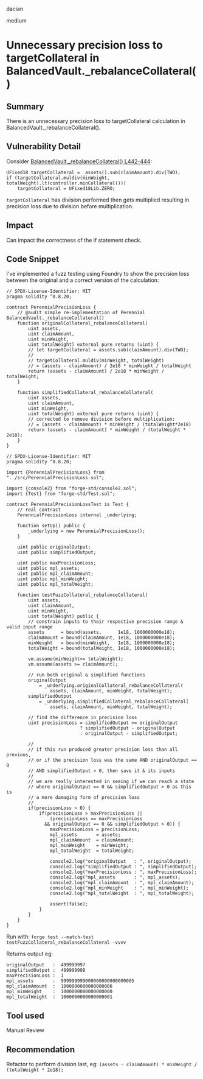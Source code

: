 dacian

medium

# Unnecessary precision loss to targetCollateral in BalancedVault._rebalanceCollateral()

## Summary
There is an unnecessary precision loss to targetCollateral calculation in BalancedVault._rebalanceCollateral().

## Vulnerability Detail
Consider [BalancedVault._rebalanceCollateral() L442-444](https://github.com/sherlock-audit/2023-05-perennial/blob/main/perennial-mono/packages/perennial-vaults/contracts/balanced/BalancedVault.sol#L442-L444):
```solidity
UFixed18 targetCollateral = _assets().sub(claimAmount).div(TWO);
if (targetCollateral.muldiv(minWeight, totalWeight).lt(controller.minCollateral()))
	targetCollateral = UFixed18Lib.ZERO;
```
``targetCollateral`` has division performed then gets multiplied resulting in precision loss due to division before multiplication.

## Impact
Can impact the correctness of the if statement check.

## Code Snippet
I've implemented a fuzz testing using Foundry to show the precision loss between the original and a correct version of the calculation:

```solidity
// SPDX-License-Identifier: MIT
pragma solidity ^0.8.20;

contract PerennialPrecisionLoss {
    // @audit simple re-implementation of Perennial BalancedVault._rebalanceCollateral()
    function originalCollateral_rebalanceCollateral(
        uint assets,
        uint claimAmount,
        uint minWeight,
        uint totalWeight) external pure returns (uint) {
        // let targetCollateral = assets.sub(claimAmount).div(TWO);
        // 
        // targetCollateral.muldiv(minWeight, totalWeight)
        // = (assets - claimAmount) / 2e18 * minWeight / totalWeight
        return (assets - claimAmount) / 2e18 * minWeight / totalWeight;
    }

    function simplifiedCollateral_rebalanceCollateral(
        uint assets,
        uint claimAmount,
        uint minWeight,
        uint totalWeight) external pure returns (uint) {
        // corrected to remove division before multiplication:
        // = (assets - claimAmount) * minWeight / (totalWeight*2e18)
        return (assets - claimAmount) * minWeight / (totalWeight * 2e18);
    }
}
```

```solidity
// SPDX-License-Identifier: MIT
pragma solidity ^0.8.20;

import {PerennialPrecisionLoss} from "../src/PerennialPrecisionLoss.sol";

import {console2} from "forge-std/console2.sol";
import {Test} from "forge-std/Test.sol";

contract PerennialPrecisionLossTest is Test {
    // real contract
    PerennialPrecisionLoss internal _underlying;

    function setUp() public {
        _underlying = new PerennialPrecisionLoss();
    }

    uint public originalOutput;
    uint public simplifiedOutput;

    uint public maxPrecisionLoss;
    uint public mpl_assets;
    uint public mpl_claimAmount;
    uint public mpl_minWeight;
    uint public mpl_totalWeight;

    function testFuzzCollateral_rebalanceCollateral(
        uint assets,
        uint claimAmount,
        uint minWeight,
        uint totalWeight) public {
        // constrain inputs to their respective precision range & valid input range
        assets      = bound(assets,      1e18, 1000000000e18);
        claimAmount = bound(claimAmount, 1e18, 1000000000e18);
        minWeight   = bound(minWeight,   1e18, 1000000000e18);
        totalWeight = bound(totalWeight, 1e18, 1000000000e18);

        vm.assume(minWeight<= totalWeight);
        vm.assume(assets >= claimAmount);
        
        // run both original & simplified functions
        originalOutput   
            = _underlying.originalCollateral_rebalanceCollateral(
                assets, claimAmount, minWeight, totalWeight);
        simplifiedOutput 
            = _underlying.simplifiedCollateral_rebalanceCollateral(
                assets, claimAmount, minWeight, totalWeight);

        // find the difference in precision loss
        uint precisionLoss = simplifiedOutput >= originalOutput 
                           ? simplifiedOutput - originalOutput
                           : originalOutput - simplifiedOutput;

        //
        // if this run produced greater precision loss than all previous,
        // or if the precision loss was the same AND originalOutput == 0
        // AND simplifiedOutput > 0, then save it & its inputs
        //
        // we are really interested in seeing if we can reach a state
        // where originalOutput == 0 && simplifiedOutput > 0 as this is
        // a more damaging form of precision loss
        //
        if(precisionLoss > 0) {
            if(precisionLoss > maxPrecisionLoss || 
                (precisionLoss == maxPrecisionLoss 
              && originalOutput == 0 && simplifiedOutput > 0)) {
                maxPrecisionLoss = precisionLoss;
                mpl_assets       = assets;
                mpl_claimAmount  = claimAmount;
                mpl_minWeight    = minWeight;
                mpl_totalWeight  = totalWeight;
                
                console2.log("originalOutput   : ", originalOutput);
                console2.log("simplifiedOutput : ", simplifiedOutput);
                console2.log("maxPrecisionLoss : ", maxPrecisionLoss);
                console2.log("mpl_assets       : ", mpl_assets);
                console2.log("mpl_claimAmount  : ", mpl_claimAmount);
                console2.log("mpl_minWeight    : ", mpl_minWeight);
                console2.log("mpl_totalWeight  : ", mpl_totalWeight);

                assert(false);
            }            
        }
    }
}
```

Run with: ``forge test --match-test testFuzzCollateral_rebalanceCollateral -vvvv``

Returns output eg:
```solidity
originalOutput   :  499999997
simplifiedOutput :  499999998
maxPrecisionLoss :  1
mpl_assets       :  999999999000000000000000005
mpl_claimAmount  :  1000000000000000006
mpl_minWeight    :  1000000000000000000
mpl_totalWeight  :  1000000000000000001
```

## Tool used
Manual Review

## Recommendation
Refactor to perform division last, eg: ``(assets - claimAmount) * minWeight / (totalWeight * 2e18);``
